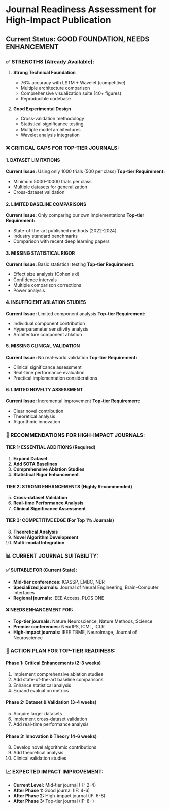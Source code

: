 # Journal Readiness Assessment for High-Impact Publication

## Current Status: GOOD FOUNDATION, NEEDS ENHANCEMENT

### ✅ STRENGTHS (Already Available):
1. **Strong Technical Foundation**
   - 76% accuracy with LSTM + Wavelet (competitive)
   - Multiple architecture comparison
   - Comprehensive visualization suite (40+ figures)
   - Reproducible codebase

2. **Good Experimental Design**
   - Cross-validation methodology
   - Statistical significance testing
   - Multiple model architectures
   - Wavelet analysis integration

### ❌ CRITICAL GAPS FOR TOP-TIER JOURNALS:

#### 1. **DATASET LIMITATIONS**
**Current Issue:** Using only 1000 trials (500 per class)
**Top-tier Requirement:** 
- Minimum 5000-10000 trials per class
- Multiple datasets for generalization
- Cross-dataset validation

#### 2. **LIMITED BASELINE COMPARISONS**
**Current Issue:** Only comparing our own implementations
**Top-tier Requirement:**
- State-of-the-art published methods (2022-2024)
- Industry standard benchmarks
- Comparison with recent deep learning papers

#### 3. **MISSING STATISTICAL RIGOR**
**Current Issue:** Basic statistical testing
**Top-tier Requirement:**
- Effect size analysis (Cohen's d)
- Confidence intervals
- Multiple comparison corrections
- Power analysis

#### 4. **INSUFFICIENT ABLATION STUDIES**
**Current Issue:** Limited component analysis
**Top-tier Requirement:**
- Individual component contribution
- Hyperparameter sensitivity analysis
- Architecture component ablation

#### 5. **MISSING CLINICAL VALIDATION**
**Current Issue:** No real-world validation
**Top-tier Requirement:**
- Clinical significance assessment
- Real-time performance evaluation
- Practical implementation considerations

#### 6. **LIMITED NOVELTY ASSESSMENT**
**Current Issue:** Incremental improvement
**Top-tier Requirement:**
- Clear novel contribution
- Theoretical analysis
- Algorithmic innovation

### 🎯 RECOMMENDATIONS FOR HIGH-IMPACT JOURNALS:

#### **TIER 1: ESSENTIAL ADDITIONS (Required)**
1. **Expand Dataset**
2. **Add SOTA Baselines**
3. **Comprehensive Ablation Studies**
4. **Statistical Rigor Enhancement**

#### **TIER 2: STRONG ENHANCEMENTS (Highly Recommended)**
5. **Cross-dataset Validation**
6. **Real-time Performance Analysis**
7. **Clinical Significance Assessment**

#### **TIER 3: COMPETITIVE EDGE (For Top 1% Journals)**
8. **Theoretical Analysis**
9. **Novel Algorithm Development**
10. **Multi-modal Integration**

### 📊 CURRENT JOURNAL SUITABILITY:

#### **✅ SUITABLE FOR (Current State):**
- **Mid-tier conferences:** ICASSP, EMBC, NER
- **Specialized journals:** Journal of Neural Engineering, Brain-Computer Interfaces
- **Regional journals:** IEEE Access, PLOS ONE

#### **❌ NEEDS ENHANCEMENT FOR:**
- **Top-tier journals:** Nature Neuroscience, Nature Methods, Science
- **Premier conferences:** NeurIPS, ICML, ICLR
- **High-impact journals:** IEEE TBME, NeuroImage, Journal of Neuroscience

### 🚀 ACTION PLAN FOR TOP-TIER READINESS:

#### **Phase 1: Critical Enhancements (2-3 weeks)**
1. Implement comprehensive ablation studies
2. Add state-of-the-art baseline comparisons
3. Enhance statistical analysis
4. Expand evaluation metrics

#### **Phase 2: Dataset & Validation (3-4 weeks)**
5. Acquire larger datasets
6. Implement cross-dataset validation
7. Add real-time performance analysis

#### **Phase 3: Innovation & Theory (4-6 weeks)**
8. Develop novel algorithmic contributions
9. Add theoretical analysis
10. Clinical validation studies

### 📈 EXPECTED IMPACT IMPROVEMENT:
- **Current Level:** Mid-tier journal (IF: 2-4)
- **After Phase 1:** Good journal (IF: 4-6)
- **After Phase 2:** High-impact journal (IF: 6-8)
- **After Phase 3:** Top-tier journal (IF: 8+)
